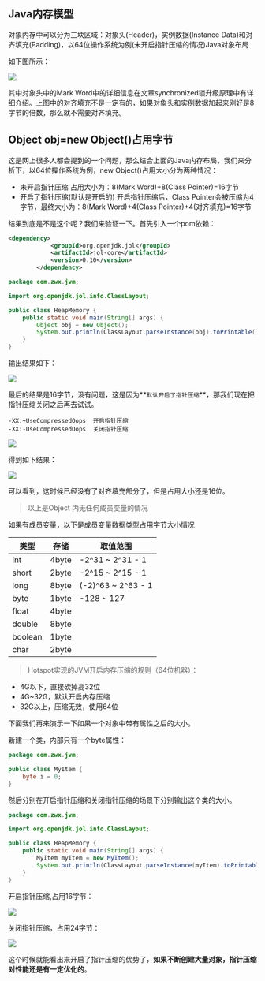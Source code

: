 ## **Java内存模型**

对象内存中可以分为三块区域：对象头(Header)，实例数据(Instance Data)和对齐填充(Padding)，以64位操作系统为例(未开启指针压缩的情况)Java对象布局

如下图所示：

![](https://github.com/wuwenyishi/pages/raw/gh-pages/image/2023/10/18/084506S4jE0c.png)

其中对象头中的Mark Word中的详细信息在文章synchronized锁升级原理中有详细介绍。上图中的对齐填充不是一定有的，如果对象头和实例数据加起来刚好是8字节的倍数，那么就不需要对齐填充。



## **Object obj=new Object()占用字节**

这是网上很多人都会提到的一个问题，那么结合上面的Java内存布局，我们来分析下，以64位操作系统为例，new Object()占用大小分为两种情况：

- 未开启指针压缩        占用大小为：8(Mark Word)+8(Class Pointer)=16字节
- 开启了指针压缩(默认是开启的)        开启指针压缩后，Class Pointer会被压缩为4字节，最终大小为：8(Mark Word)+4(Class Pointer)+4(对齐填充)=16字节

结果到底是不是这个呢？我们来验证一下。首先引入一个pom依赖：

```xml
<dependency>
            <groupId>org.openjdk.jol</groupId>
            <artifactId>jol-core</artifactId>
            <version>0.10</version>
        </dependency>

```

```java
package com.zwx.jvm;

import org.openjdk.jol.info.ClassLayout;

public class HeapMemory {
    public static void main(String[] args) {
        Object obj = new Object();
        System.out.println(ClassLayout.parseInstance(obj).toPrintable());
    }
}
```

输出结果如下：

![](https://github.com/wuwenyishi/pages/raw/gh-pages/image/2023/10/18/085037Hn1vqZ.png)

最后的结果是16字节，没有问题，这是因为**`默认开启了指针压缩`**，那我们现在把指针压缩关闭之后再去试试。

```
-XX:+UseCompressedOops  开启指针压缩
-XX:-UseCompressedOops  关闭指针压缩
```

![](https://github.com/wuwenyishi/pages/raw/gh-pages/image/2023/10/18/085355lpYvrI.png)

得到如下结果：

![](https://github.com/wuwenyishi/pages/raw/gh-pages/image/2023/10/18/085421uRv3Tm.png)

可以看到，这时候已经没有了对齐填充部分了，但是占用大小还是16位。



> 以上是Object 内无任何成员变量的情况



如果有成员变量，以下是成员变量数据类型占用字节大小情况

| 类型      | 存储    | 取值范围               |
| ------- | ----- | ------------------ |
| int     | 4byte | -2^31 ~ 2^31 - 1   |
| short   | 2byte | -2^15 ~ 2^15 - 1   |
| long    | 8byte | (-2)^63 ~ 2^63 - 1 |
| byte    | 1byte | -128 ~ 127         |
| float   | 4byte |                    |
| double  | 8byte |                    |
| boolean | 1byte |                    |
| char    | 2byte |                    |

> Hotspot实现的JVM开启内存压缩的规则（64位机器）：

- 4G以下，直接砍掉高32位
- 4G~32G，默认开启内存压缩
- 32G以上，压缩无效，使用64位



下面我们再来演示一下如果一个对象中带有属性之后的大小。

新建一个类，内部只有一个byte属性：

```java
package com.zwx.jvm;

public class MyItem {
    byte i = 0;
}
```

然后分别在开启指针压缩和关闭指针压缩的场景下分别输出这个类的大小。

```java
package com.zwx.jvm;

import org.openjdk.jol.info.ClassLayout;

public class HeapMemory {
    public static void main(String[] args) {
        MyItem myItem = new MyItem();
        System.out.println(ClassLayout.parseInstance(myItem).toPrintable());
    }
}
```

开启指针压缩,占用16字节：

![](https://github.com/wuwenyishi/pages/raw/gh-pages/image/2023/10/18/0900167BAefi.png)

关闭指针压缩，占用24字节：

![](https://github.com/wuwenyishi/pages/raw/gh-pages/image/2023/10/18/090103h7bETx.png)

这个时候就能看出来开启了指针压缩的优势了，**如果不断创建大量对象，指针压缩对性能还是有一定优化的**。

